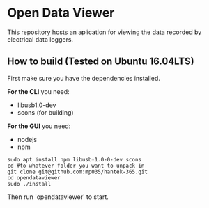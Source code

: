 # Open Data Viewer
This repository hosts an aplication for viewing the data recorded by electrical data loggers.

## How to build (Tested on Ubuntu 16.04LTS)

First make sure you have the dependencies installed.

**For the CLI** you need:
* libusb1.0-dev
* scons (for building)

**For the GUI** you need:
* nodejs
* npm

```
sudo apt install npm libusb-1.0-0-dev scons
cd #to whatever folder you want to unpack in
git clone git@github.com:mp035/hantek-365.git
cd opendataviewer
sudo ./install
```
Then run 'opendataviewer' to start.


